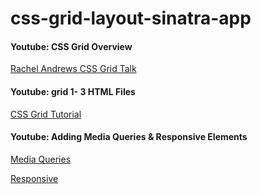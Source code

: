 # css-grid-layout-sinatra-app

#### Youtube: CSS Grid Overview
[Rachel Andrews CSS Grid Talk](https://www.youtube.com/watch?v=N5Lt1SLqBmQ)

#### Youtube: grid 1- 3 HTML Files
[CSS Grid Tutorial](https://www.google.com)

#### Youtube: Adding Media Queries & Responsive Elements
[Media Queries](https://www.youtube.com/watch?v=5xzaGSYd7jM&index=7&list=PLm0Y_ENRB6G4XnmuMbDwi42q8QRlYQ-Ao)

[Responsive](https://www.youtube.com/watch?v=0gBnRll5XgA&list=PLm0Y_ENRB6G4XnmuMbDwi42q8QRlYQ-Ao&index=9)
